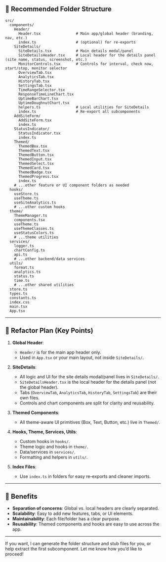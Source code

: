 ## 📁 Recommended Folder Structure

```text
src/
  components/
    Header/
      Header.tsx                # Main app/global header (branding, nav, etc.)
      index.ts                  # (optional) for re-exports
    SiteDetails/
      SiteDetails.tsx           # Main details modal/panel
      SiteDetailsHeader.tsx     # Local header for the details panel (site name, status, screenshot, etc.)
      MonitorControls.tsx       # Controls for interval, check now, start/stop, monitor selector
      OverviewTab.tsx
      AnalyticsTab.tsx
      HistoryTab.tsx
      SettingsTab.tsx
      TimeRangeSelector.tsx
      ResponseTimeLineChart.tsx
      UptimeBarChart.tsx
      UptimeDoughnutChart.tsx
      helpers.ts                # Local utilities for SiteDetails
      index.ts                  # Re-export all subcomponents
    AddSiteForm/
      AddSiteForm.tsx
      index.ts
    StatusIndicator/
      StatusIndicator.tsx
      index.ts
    Themed/
      ThemedBox.tsx
      ThemedText.tsx
      ThemedButton.tsx
      ThemedInput.tsx
      ThemedSelect.tsx
      ThemedCard.tsx
      ThemedBadge.tsx
      ThemedProgress.tsx
      index.ts
    # ...other feature or UI component folders as needed
  hooks/
    useStore.ts
    useTheme.ts
    useSiteAnalytics.ts
    # ...other custom hooks
  theme/
    ThemeManager.ts
    components.tsx
    useTheme.ts
    useThemeClasses.ts
    useStatusColors.ts
    # ...theme utilities
  services/
    logger.ts
    chartConfig.ts
    api.ts
    # ...other backend/data services
  utils/
    format.ts
    analytics.ts
    status.ts
    time.ts
    # ...other shared utilities
  store.ts
  types.ts
  constants.ts
  index.css
  main.tsx
  App.tsx
```

---

## 📝 Refactor Plan (Key Points)

1. **Global Header**:
   - `Header/` is for the main app header only.
   - Used in `App.tsx` or your main layout, not inside `SiteDetails/`.

2. **SiteDetails**:
   - All logic and UI for the site details modal/panel lives in `SiteDetails/`.
   - `SiteDetailsHeader.tsx` is the local header for the details panel (not the global header).
   - Tabs (`OverviewTab`, `AnalyticsTab`, `HistoryTab`, `SettingsTab`) are their own files.
   - Controls and chart components are split for clarity and reusability.

3. **Themed Components**:
   - All theme-aware UI primitives (Box, Text, Button, etc.) live in `Themed/`.

4. **Hooks, Theme, Services, Utils**:
   - Custom hooks in `hooks/`.
   - Theme logic and hooks in `theme/`.
   - Data/services in `services/`.
   - Formatting and helpers in `utils/`.

5. **Index Files**:
   - Use `index.ts` in folders for easy re-exports and cleaner imports.

---

## 🚀 Benefits

- **Separation of concerns**: Global vs. local headers are clearly separated.
- **Scalability**: Easy to add new features, tabs, or UI elements.
- **Maintainability**: Each file/folder has a clear purpose.
- **Reusability**: Themed components and hooks are easy to use across the app.

---

If you want, I can generate the folder structure and stub files for you, or help extract the first subcomponent. Let me know how you’d like to proceed!

